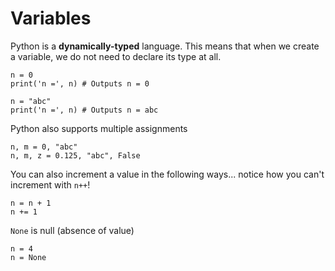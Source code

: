 # Variables
Python is a **dynamically-typed** language. This means that when we create a variable,
we do not need to declare its type at all. 
```
n = 0
print('n =', n) # Outputs n = 0

n = "abc"
print('n =', n) # Outputs n = abc
```

Python also supports multiple assignments
```
n, m = 0, "abc"
n, m, z = 0.125, "abc", False
```

You can also increment a value in the following ways...
notice how you can't increment with `n++`!
```
n = n + 1
n += 1
```

`None` is null (absence of value)
```
n = 4
n = None
```
